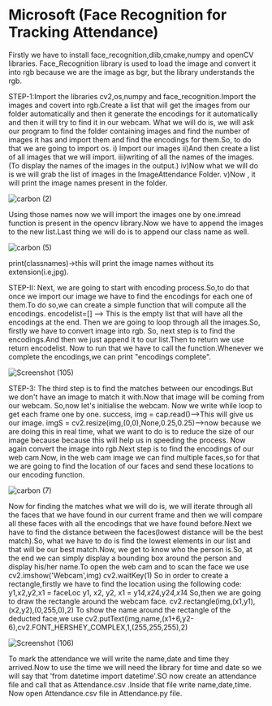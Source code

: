 # Microsoft (Face Recognition for Tracking Attendance)
Firstly we have to install face_recognition,dlib,cmake,numpy and openCV libraries.
Face_Recognition library is used to load the image and convert it into rgb because we are the image as bgr, but the library understands the rgb.

STEP-1:Import the libraries cv2,os,numpy and face_recognition.Import the images and covert into rgb.Create a list that will get the images from our folder automatically and then it generate the encodings for it automatically and then it will try to find it in our webcam.
What we will do is, we will ask our program to find the folder containing images and find the number of images it has and import them and find the encodings for them.So, to do that we are going to import os.
i) Import our images
ii)And then create a list of all images that we will import.
iii)writing of all the names of the images.(To display the names of the images in the output.)
iv)Now what we will do is we will grab the list of images in the ImageAttendance Folder.
v)Now , it will print the image names present in the folder.

















![carbon (2)](https://user-images.githubusercontent.com/94541869/170849659-64bdbeec-668c-481b-9000-b8bfb2876c92.png)

Using those names now we will import the images one by one.imread function is present in the opencv library.Now we have to append the images to the new list.Last thing we will do is to append our class name as well.













![carbon (5)](https://user-images.githubusercontent.com/94541869/170849647-1c5f5bd1-d7e0-4337-b974-26e34d3b2045.png)

print(classnames)->this will print the image names without its extension(i.e,jpg).


STEP-II: Next, we are going to start with encoding process.So,to do that once we import our image we have to find the encodings for each one of them.To do so,we can create a simple function that will compute all the encodings.
encodelist=[] --> This is the empty list that will have all the encodings at the end.
Then we are going to loop through all the images.So, firstly we have to convert image into rgb. So, next step is to find the encodings.And then we just append it to our list.Then to return we use return encodelist. Now to run that we have to call the function.Whenever we complete the encodings,we can print "encodings complete".





![Screenshot (105)](https://user-images.githubusercontent.com/94541869/170850811-e608fde2-50e1-450b-a0a3-f4e2b80971f1.png)


STEP-3: The third step is to find the matches between our encodings.But we don't have an image to match it with.Now that image will be coming from our webcam.
So,now let's initialise the webcam.
Now we write while loop to get each frame one by one. success, img = cap.read()-->This will give us our image.
imgS = cv2.resize(img,(0,0),None,0.25,0.25)-->now because we are doing this in real time, what we want to do is to reduce the size of our image because because this will help us in speeding the process.
Now again convert the image into rgb.Next step is to find the encodings of our web cam.Now, in the web cam image we can find multiple faces,so for that we are going to find the location of our faces and send these locations to our encoding function.





![carbon (7)](https://user-images.githubusercontent.com/94541869/170850287-04f1c38e-93fd-4639-9717-d04fc073e1b5.png)


Now for finding the matches what we will do is, we will iterate through all the faces that we have found in our current frame and then we will compare all these faces with all the encodings that we have found before.Next we have to find the distance between the faces(lowest distance will be the best match).So, what we have to do is find the lowest elements in our list and that will be our best match.Now, we get to know who the person is.So, at the end we can simply display a bounding box around the person and display his/her name.To open the web cam and to scan the face we use cv2.imshow('Webcam',img)
    cv2.waitKey(1)
So in order to create a rectangle,firstly we have to find the location using the following code:
y1,x2,y2,x1 = faceLoc
y1, x2, y2, x1 = y1*4,x2*4,y2*4,x1*4 
So,then we are going to draw the rectangle around the webcam face. cv2.rectangle(img,(x1,y1),(x2,y2),(0,255,0),2)
To show the name around the rectangle of the deducted face,we use cv2.putText(img,name,(x1+6,y2-6),cv2.FONT_HERSHEY_COMPLEX,1,(255,255,255),2)






![Screenshot (106)](https://user-images.githubusercontent.com/94541869/170850913-66e27964-c4eb-4a12-825e-13b5d7fac38d.png)

To mark the attendance we will write the name,date and time they arrived.Now to use the time we will need the library for time and date so we will say that 'from datetime import datetime'.SO now create an attendance file and call that as Attendance.csv .Inside that file write name,date,time.
Now open Attendance.csv file in Attendance.py file. 


